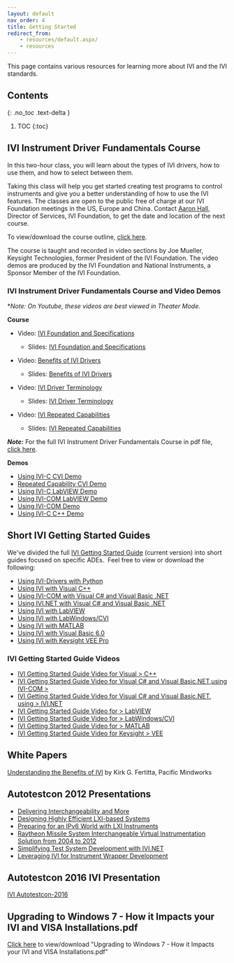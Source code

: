 ```yaml
---
layout: default
nav_order: 4
title: Getting Started
redirect_from: 
    - resources/default.aspx/
    - resources
---
```


This page contains various resources for learning more about IVI and the
IVI standards.

## Contents

{: .no_toc .text-delta }

1. TOC
{:toc}

## IVI Instrument Driver Fundamentals Course

In this two-hour class, you will learn about the types of IVI drivers,
how to use them, and how to select between them.

Taking this class will help you get started creating test programs to
control instruments and give you a better understanding of how to use
the IVI features. The classes are open to the public free of charge at
our IVI Foundation meetings in the US, Europe and China.
Contact [Aaron Hall](mailto:execdir@ivifoundation.org), Director of Services, IVI
Foundation, to get the date and location of the next course.

To view/download the course outline, [click here](../assets/docs/IVI%20Instrument%20Driver%20Fundamentals%20Course.pdf).

The course is taught and recorded in video sections by Joe Mueller,
Keysight Technologies, former President of the IVI Foundation. The video
demos are produced by the IVI Foundation and National Instruments, a
Sponsor Member of the IVI Foundation.

### IVI Instrument Driver Fundamentals Course and Video Demos

\**Note: On Youtube, these videos are best viewed in Theater Mode.*

**Course**

- Video: [IVI Foundation and Specifications](https://youtu.be/eyum3Sd2hXQ)
  - Slides: [IVI Foundation and Specifications](../assets/docs/IVI%20Foundation%20and%20Specifications.pdf)

- Video: [Benefits of IVI Drivers](https://youtu.be/V60bfa1uVNg)
  - Slides: [Benefits of IVI Drivers](../assets/docs/Benefits%20of%20Drivers.pdf)

- Video: [IVI Driver Terminology](https://youtu.be/keRXKBu6O4o)
  - Slides: [IVI Driver Terminology](../assets/docs/IVI%20Driver%20Terminology.pdf)
- Video: [IVI Repeated Capabilities](https://youtu.be/0k_1sjGDwSU)
  - Slides: [IVI Repeated Capabilities](../assets/docs/IVI%20Repeated%20Capabilities.pdf)

***Note:*** For the full IVI Instrument Driver Fundamentals Course in
pdf file, [click here](../assets/docs/IVI%20Instrument%20Driver%20Fundamentals%20Course%20Full.pdf).


**Demos**

- [Using IVI-C CVI Demo](https://www.youtube.com/watch?v=kAwG3afdrIs)
- [Repeated Capability CVI Demo](https://www.youtube.com/watch?v=tFw15CjIrYo)
- [Using IVI-C LabVIEW Demo](https://www.youtube.com/watch?v=o3pcRtLGv4I)
- [Using IVI-COM LabVIEW Demo](https://www.youtube.com/watch?v=pBVnl2OeW0k)
- [Using IVI-COM Demo](https://www.youtube.com/watch?v=uDQsv4tc35I)
- [Using IVI-C C++ Demo](https://www.youtube.com/watch?v=BWnROPvUjSg)


## Short IVI Getting Started Guides

We've divided the full [IVI Getting Started Guide](../downloads/IVI-GSG-CurrentVersion.pdf) (current version) into
short guides focused on specific ADEs.  Feel free to view or download
the following:

- [Using IVI-Drivers with Python](../downloads/IVI%20GSG%202019/Getting%20Started%20with%20IVI%20and%20Python.pdf)
- [Using IVI with Visual C++](../downloads/IVI%20short%20guides%202015/Using_IVI_with_Visual_C.pdf)
- [Using IVI-COM with Visual C\# and Visual Basic .NET](
    ../downloads/IVI%20short%20guides%202015/Using%20IVI%20with%20C%20and%20VB.pdf)
- [Using IVI.NET with Visual C\# and Visual Basic .NET](
    ../downloads/IVI%20short%20guides%202015/IVIshort_guides_2016/Using%20IVI.Net%20Drivers%20CS%20and%20VB%20Aug_8_2016.pdf)
- [Using IVI with LabVIEW](../downloads/IVI%20short%20guides%202015/Using%20IVI%20with%20LabVIEW.pdf)
- [Using IVI with LabWindows/CVI](../downloads/IVI%20short%20guides%202015/Using%20IVI%20with%20LabWindows%20CVI.pdf)
- [Using IVI with MATLAB](../downloads/IVI%20short%20guides%202015/Using%20IVI%20with%20MATLAB.pdf)
- [Using IVI with Visual Basic 6.0](../downloads/IVI%20short%20guides%202015/Using%20IVI%20with%20VBasic6.pdf)
- [Using IVI with Keysight VEE Pro](../downloads/IVI%20short%20guides%202015/Using%20IVI%20with%20Keysight%20VEE%20Pro.pdf)

### IVI Getting Started Guide Videos

- [IVI Getting Started Guide Video for Visual > C++](https://www.youtube.com/watch?v=8OOpk6adHqk)
- [IVI Getting Started Guide Video for Visual C\# and Visual Basic.NET,using IVI-COM > ](
           https://www.youtube.com/watch?v=zK2sliD5h1s&context=C32e602dADOEgsToPDskL1rdK1U1mgqxRsL0bTOaXq)
- [IVI Getting Started Guide Video for Visual C\# and Visual Basic.NET, using > IVI.NET](https://youtu.be/E-QjdXq7J6Q)
- [IVI Getting Started Guide Video for > LabVIEW](https://www.youtube.com/user/IVIFoundation#p/u/1/jYw_JoBJLNM)
- [IVI Getting Started Guide Video for > LabWindows/CVI](https://www.youtube.com/user/IVIFoundation#p/u/2/4eOJ1A-hvxY)
- [IVI Getting Started Guide Video for > MATLAB](https://www.youtube.com/user/IVIFoundation#p/u/3/N-xbW1r79b4)
- [IVI Getting Started Guide Video for Keysight > VEE](https://www.youtube.com/user/IVIFoundation#p/u/0/F7n0RIGXwGM)


## White Papers

[Understanding the Benefits of IVI](../assets/docs/Understanding%20the%20Benefits%20of%20IVI.pdf)
by Kirk G. Fertitta, Pacific Mindworks

## Autotestcon 2012 Presentations

- [Delivering Interchangeability and More](../downloads/Autotestcon%202012%20Presentations/Delivering%20Interchangeability%20and%20More.pptx)
- [Designing Highly Efficient LXI-based Systems](../downloads/Autotestcon%202012%20Presentations/Designing%20Highly%20Efficient%20LXI-based%20Systems.pptx)
- [Preparing for an IPv6 World with LXI Instruments](../downloads/Autotestcon%202012%20Presentations/Preparing%20for%20an%20IPv6%20World%20with%20LXI%20Instruments.pptx)
- [Raytheon Missile System Interchangeable Virtual Instrumentation Solution from 2004 to 2012](../downloads/Autotestcon%202012%20Presentations/Raytheon%20Missile%20System%20Interchangeable%20Virtual%20Instrumentation%20Solution%20from%202004%20to%202012.pptx)
- [Simplifying Test System Development with IVI.NET](../downloads/Autotestcon%202012%20Presentations/Simplifying%20Test%20System%20Development%20with%20IVI.NET.ppt)
- [Leveraging IVI for Instrument Wrapper Development](../downloads/Autotestcon%202012%20Presentations/Leveraging%20IVI%20for%20Instrument%20Wrapper%20Development.pdf)

## Autotestcon 2016 IVI Presentation

[IVI Autotestcon-2016](https://ivifoundation.org/downloads/Autotestcon2016/IVI%20Autotestcon-2016.pdf)

## Upgrading to Windows 7 - How it Impacts your IVI and VISA Installations.pdf

[Click here](../assets/docs/Upgrading%20to%20Windows%207%20-%20How%20it%20Impacts%20your%20IVI%20and%20VISA%20Installations.pdf)
to view/download "Upgrading to Windows 7 - How it Impacts your IVI and
VISA Installations.pdf"
